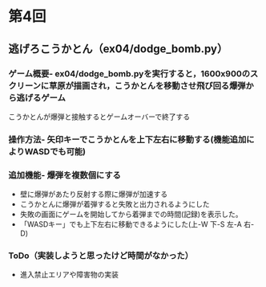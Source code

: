 # 第4回
## 逃げろこうかとん（ex04/dodge_bomb.py）
### ゲーム概要- ex04/dodge_bomb.pyを実行すると，1600x900のスクリーンに草原が描画され，こうかとんを移動させ飛び回る爆弾から逃げるゲーム
こうかとんが爆弾と接触するとゲームオーバーで終了する
### 操作方法- 矢印キーでこうかとんを上下左右に移動する(機能追加によりWASDでも可能)
### 追加機能- 爆弾を複数個にする
- 壁に爆弾があたり反射する際に爆弾が加速する
- こうかとんに爆弾が着弾すると失敗と出力されるようにした
- 失敗の画面にゲームを開始してから着弾までの時間(記録)を表示した。
- 「WASDキー」でも上下左右に移動できるようにした(上-W 下-S 左-A 右-D)
### ToDo（実装しようと思ったけど時間がなかった）
- 進入禁止エリアや障害物の実装